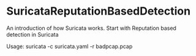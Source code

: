 # SuricataReputationBasedDetection
An introduction of how Suricata works. Start with Reputation based detection in Suricata

Usage: suricata -c suricata.yaml -r badpcap.pcap



